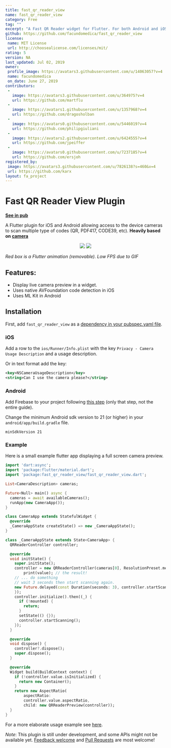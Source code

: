 ```yaml
---
title: fast_qr_reader_view
name: fast_qr_reader_view
category: Free
tag: ""
excerpt: "A Fast QR Reader widget for Flutter. For both Android and iOS"
github: https://github.com/facundomedica/fast_qr_reader_view
license:
 name: MIT License
 url: http://choosealicense.com/licenses/mit/
rating: 5
version: NA
last_updated: Jul 02, 2019
owner:
 profile_image: https://avatars3.githubusercontent.com/u/14063057?v=4
 name: facundomedica
 on_date: June 27, 2019
contributors:
 -
   image: https://avatars3.githubusercontent.com/u/364975?v=4
   url: https://github.com/martflu
 -
   image: https://avatars1.githubusercontent.com/u/1357968?v=4
   url: https://github.com/dragosholban
 -
   image: https://avatars0.githubusercontent.com/u/5446019?v=4
   url: https://github.com/philipgiuliani
 -
   image: https://avatars2.githubusercontent.com/u/6424555?v=4
   url: https://github.com/jpeiffer
 -
   image: https://avatars0.githubusercontent.com/u/7237185?v=4
   url: https://github.com/ersjoh
registered_by:
 image: https://avatars3.githubusercontent.com/u/7826138?s=460&v=4
 url: https://github.com/karx
layout: fa_project
---
```

# Fast QR Reader View Plugin

**[See in pub](https://pub.dartlang.org/packages/fast_qr_reader_view)**

A Flutter plugin for iOS and Android allowing access to the device cameras to scan multiple type of codes (QR, PDF417, CODE39, etc). **Heavily based on [camera](https://pub.dartlang.org/packages/camera)**


<p align="center">
  <img src="https://raw.githubusercontent.com/facundomedica/fast_qr_reader_view/master/example.gif">
  <img src="https://raw.githubusercontent.com/facundomedica/fast_qr_reader_view/master/example2.gif">
</p>

*Red box is a Flutter animation (removable).* *Low FPS due to GIF*

## Features:

* Display live camera preview in a widget.
* Uses native AVFoundation code detection in iOS
* Uses ML Kit in Android

## Installation

First, add `fast_qr_reader_view` as a [dependency in your pubspec.yaml file](https://flutter.io/using-packages/).

### iOS

Add a row to the `ios/Runner/Info.plist` with the key `Privacy - Camera Usage Description` and a usage description.

Or in text format add the key:

```xml
<key>NSCameraUsageDescription</key>
<string>Can I use the camera please?</string>
```

### Android

Add Firebase to your project following [this step](https://codelabs.developers.google.com/codelabs/flutter-firebase/#5) (only that step, not the entire guide).

Change the minimum Android sdk version to 21 (or higher) in your `android/app/build.gradle` file.

```
minSdkVersion 21
```

### Example

Here is a small example flutter app displaying a full screen camera preview.

```dart
import 'dart:async';
import 'package:flutter/material.dart';
import 'package:fast_qr_reader_view/fast_qr_reader_view.dart';

List<CameraDescription> cameras;

Future<Null> main() async {
  cameras = await availableCameras();
  runApp(new CameraApp());
}

class CameraApp extends StatefulWidget {
  @override
  _CameraAppState createState() => new _CameraAppState();
}

class _CameraAppState extends State<CameraApp> {
  QRReaderController controller;

  @override
  void initState() {
    super.initState();
    controller = new QRReaderController(cameras[0], ResolutionPreset.medium, [CodeFormat.qr], (dynamic value){
        print(value); // the result!
    // ... do something
    // wait 3 seconds then start scanning again.
    new Future.delayed(const Duration(seconds: 3), controller.startScanning);
    });
    controller.initialize().then((_) {
      if (!mounted) {
        return;
      }
      setState(() {});
      controller.startScanning();
    });
  }

  @override
  void dispose() {
    controller?.dispose();
    super.dispose();
  }

  @override
  Widget build(BuildContext context) {
    if (!controller.value.isInitialized) {
      return new Container();
    }
    return new AspectRatio(
        aspectRatio:
        controller.value.aspectRatio,
        child: new QRReaderPreview(controller));
  }
}
```

For a more elaborate usage example see [here](https://github.com/facundomedica/fast_qr_reader_view/tree/master/example).

*Note*: This plugin is still under development, and some APIs might not be available yet.
[Feedback welcome](https://github.com/facundomedica/fast_qr_reader_view/issues) and
[Pull Requests](https://github.com/facundomedica/fast_qr_reader_view/pulls) are most welcome!
